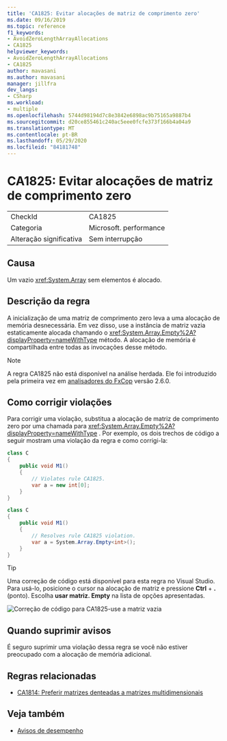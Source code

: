 ```yaml
---
title: 'CA1825: Evitar alocações de matriz de comprimento zero'
ms.date: 09/16/2019
ms.topic: reference
f1_keywords:
- AvoidZeroLengthArrayAllocations
- CA1825
helpviewer_keywords:
- AvoidZeroLengthArrayAllocations
- CA1825
author: mavasani
ms.author: mavasani
manager: jillfra
dev_langs:
- CSharp
ms.workload:
- multiple
ms.openlocfilehash: 5744d98194d7c8e3842e6898ac9b75165a9887b4
ms.sourcegitcommit: d20ce855461c240ac5eee0fcfe373f166b4a04a9
ms.translationtype: MT
ms.contentlocale: pt-BR
ms.lasthandoff: 05/29/2020
ms.locfileid: "84181748"
---
```

# <a name="ca1825-avoid-zero-length-array-allocations"></a>CA1825: Evitar alocações de matriz de comprimento zero

|||
|-|-|
|CheckId|CA1825|
|Categoria|Microsoft. performance|
|Alteração significativa|Sem interrupção|

## <a name="cause"></a>Causa

Um vazio <xref:System.Array> sem elementos é alocado.

## <a name="rule-description"></a>Descrição da regra

A inicialização de uma matriz de comprimento zero leva a uma alocação de memória desnecessária. Em vez disso, use a instância de matriz vazia estaticamente alocada chamando o <xref:System.Array.Empty%2A?displayProperty=nameWithType> método. A alocação de memória é compartilhada entre todas as invocações desse método.

> [!NOTE]
> A regra CA1825 não está disponível na análise herdada. Ele foi introduzido pela primeira vez em [analisadores do FxCop](https://www.nuget.org/packages/Microsoft.CodeAnalysis.FxCopAnalyzers) versão 2.6.0.

## <a name="how-to-fix-violations"></a>Como corrigir violações

Para corrigir uma violação, substitua a alocação de matriz de comprimento zero por uma chamada para <xref:System.Array.Empty%2A?displayProperty=nameWithType> . Por exemplo, os dois trechos de código a seguir mostram uma violação da regra e como corrigi-la:

```csharp
class C
{
    public void M1()
    {
        // Violates rule CA1825.
        var a = new int[0];
    }
}
```

```csharp
class C
{
    public void M1()
    {
        // Resolves rule CA1825 violation.
        var a = System.Array.Empty<int>();
    }
}
```

> [!TIP]
> Uma correção de código está disponível para esta regra no Visual Studio. Para usá-lo, posicione o cursor na alocação de matriz e pressione **Ctrl** + **.** (ponto). Escolha **usar matriz. Empty** na lista de opções apresentadas.
>
> ![Correção de código para CA1825-use a matriz vazia](media/ca1825-codefix.png)

## <a name="when-to-suppress-warnings"></a>Quando suprimir avisos

É seguro suprimir uma violação dessa regra se você não estiver preocupado com a alocação de memória adicional.

## <a name="related-rules"></a>Regras relacionadas

- [CA1814: Preferir matrizes denteadas a matrizes multidimensionais](ca1814.md)

## <a name="see-also"></a>Veja também

- [Avisos de desempenho](../code-quality/performance-warnings.md)

